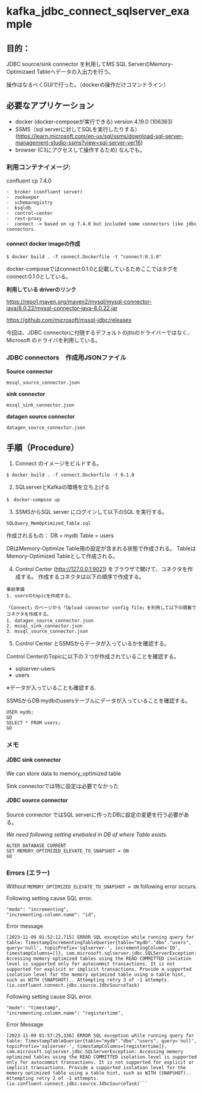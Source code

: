 # kafka_jdbc_connect_sqlserver_example

## 目的：
JDBC source/sink connector を利用してMS SQL ServerのMemory-Optimizaed Tableへデータの入出力を行う。

操作はなるべくGUIで行った。（dockerの操作だけコマンドライン）

## 必要なアプリケーション

- docker (docker-composeが実行できる)  version 4.19.0 (106363)
- SSMS（sql serverに対してSQLを実行したりする）
  (https://learn.microsoft.com/en-us/sql/ssms/download-sql-server-management-studio-ssms?view=sql-server-ver16)
- browser (C3にアクセスして操作するため) なんでも。


### 利用コンテナイメージ:

confluent cp 7.4.0

	-  broker (confluent server)
	-  zookeeper
	-  schemaregistry
	-  ksqldb
	-  control-center
	-  rest-proxy
	-  connect -> based on cp 7.4.0 but included some connectors like jdbc connectors.


#### connect docker imageの作成

```
$ docker build . -f connect.Dockerfile -t "connect:0.1.0"
```
docker-composeではconnect:0.1.0と記載しているためここではタグをconnect:0.1.0としている。


**利用している driverのリンク**

https://repo1.maven.org/maven2/mysql/mysql-connector-java/8.0.22/mysql-connector-java-8.0.22.jar

https://github.com/microsoft/mssql-jdbc/releases

今回は、JDBC connectorに付随するデフォルトのjtlsのドライバーではなく、　Microsoft のドライバを利用している。



### JDBC connectors　作成用JSONファイル

**Source connector**
```
mssql_source_connector.json
```

**sink connector**
```
mssql_sink_connector.json
```

**datagen source connector**
```
datagen_source_connector.json
```


## 手順（Procedure）

1. Connect のイメージをビルドする。
```
$ docker build . -f connect.Dockerfile -t 0.1.0
```

2. SQLserverとKafkaの環境を立ち上げる
```
$　docker-compose up 
```

3. SSMSからSQL server にログインして以下のSQL を実行する。
```
SQLQuery_MemOptimized_Table.sql
```

作成されるもの：
	DB    = mydb
	Table = users

DBはMemory-Optimize Table用の設定が含まれる状態で作成される。
TableはMemory-Optimized Tableとして作成される。


4. Control Center (http://127.0.0.1:9021) をブラウザで開けて、コネクタを作成する。
作成するコネクタは以下の順序で作成する。

```
事前準備
1. usersのtopicを作成する。

「Connect」のページから「Upload connector config file」を利用して以下の順番でコネクタを作成する。
1. datagen_source_connector.json　
2. mssql_sink_connector.json
3. mssql_source_connector.json
```

5. Control Center とSSMSからデータが入っているかを確認する。

Control CenterのTopicに以下の３つが作成されていることを確認する。
- sqlserver-users
- users	

※データが入っていることも確認する.


SSMSからDB:mydbのusersテーブルにデータが入っていることを確認する。
```
USER mydb;
GO
SELECT * FROM users;
GO
```


### メモ

#### JDBC sink connector

We can store data to memory_optimized table

Sink connectorでは特に設定は必要でなかった


#### JDBC source connector

Source connector ではSQL serverに作ったDBに設定の変更を行う必要がある。

*We need following setting enebaled in DB of where Table exists.*

```
ALTER DATABASE CURRENT 
SET MEMORY_OPTIMIZED_ELEVATE_TO_SNAPSHOT = ON
GO
```


### Errors (エラー)

Without `MEMORY_OPTIMIZED_ELEVATE_TO_SNAPSHOT = ON` following error occurs.

Following setting cause SQL error.
```
"mode": "incrementing",
"incrementing.column.name": "id",
```

Error message
```
[2023-11-09 01:52:12,715] ERROR SQL exception while running query for table: TimestampIncrementingTableQuerier{table="mydb"."dbo"."users", query='null', topicPrefix='sqlserver-', incrementingColumn='ID', timestampColumns=[]}, com.microsoft.sqlserver.jdbc.SQLServerException: Accessing memory optimized tables using the READ COMMITTED isolation level is supported only for autocommit transactions. It is not supported for explicit or implicit transactions. Provide a supported isolation level for the memory optimized table using a table hint, such as WITH (SNAPSHOT).. Attempting retry 3 of -1 attempts. (io.confluent.connect.jdbc.source.JdbcSourceTask)
```

Following setting cause SQL error.
```
"mode": "timestamp",
"incrementing.column.name": "registertime",
```

Error Message
```
[2023-11-09 01:57:25,336] ERROR SQL exception while running query for table: TimestampTableQuerier{table="mydb"."dbo"."users", query='null', topicPrefix='sqlserver-', timestampColumns=[registertime]}, com.microsoft.sqlserver.jdbc.SQLServerException: Accessing memory optimized tables using the READ COMMITTED isolation level is supported only for autocommit transactions. It is not supported for explicit or implicit transactions. Provide a supported isolation level for the memory optimized table using a table hint, such as WITH (SNAPSHOT).. Attempting retry 2 of -1 attempts. (io.confluent.connect.jdbc.source.JdbcSourceTask)```
```







